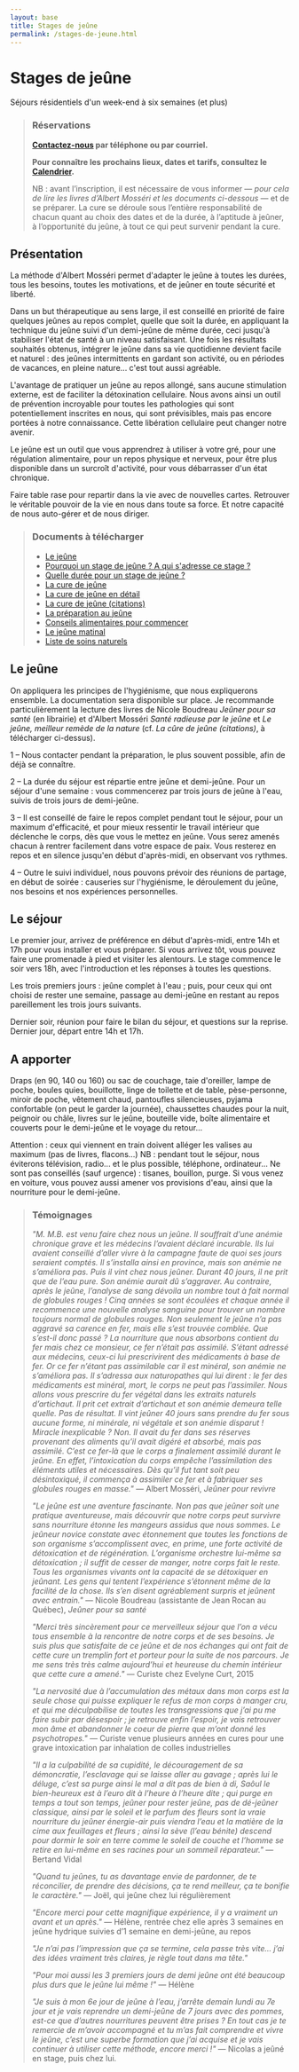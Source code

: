 ```yaml
---
layout: base
title: Stages de jeûne
permalink: /stages-de-jeune.html
---
```


# Stages de jeûne
<div class="h1-subtitle">Séjours résidentiels d'un week-end à six semaines (et plus)</div>

>### Réservations
> **[Contactez-nous](/contact.html) par téléphone ou par courriel.**
>
>**Pour connaître les prochains lieux, dates et tarifs, consultez le [Calendrier](/calendrier).**
>
>NB : avant l’inscription, il est nécessaire de vous informer — *pour cela de lire les livres d’Albert Mosséri et les documents ci-dessous* — et de se préparer. La cure se déroule sous l’entière responsabilité de chacun quant au choix des dates et de la durée, à l’aptitude à jeûner, à l’opportunité du jeûne, à tout ce qui peut survenir pendant la cure.

## Présentation
La méthode d'Albert Mosséri permet d'adapter le jeûne à toutes les durées, tous les besoins, toutes les motivations, et de jeûner en toute sécurité et liberté.
   
Dans un but thérapeutique au sens large, il est conseillé en priorité de faire quelques jeûnes au repos complet, quelle que soit la durée, en appliquant la technique du jeûne suivi d'un demi-jeûne de même durée, ceci jusqu'à stabiliser l'état de santé à un niveau
satisfaisant. Une fois les résultats souhaités obtenus, intégrer le jeûne dans sa vie quotidienne devient facile et naturel : des jeûnes intermittents en gardant son activité, ou en périodes de vacances, en pleine nature... c'est tout aussi agréable.

L'avantage de pratiquer un jeûne au repos allongé, sans aucune stimulation externe, est de faciliter la détoxination cellulaire. Nous avons ainsi un outil de prévention incroyable pour toutes les pathologies qui sont potentiellement inscrites en nous, qui sont prévisibles, mais pas encore portées à notre connaissance. Cette libération cellulaire peut changer notre avenir.

Le jeûne est un outil que vous apprendrez à utiliser à votre gré, pour une régulation alimentaire, pour un repos physique et nerveux, pour être plus disponible dans un surcroît d'activité, pour vous débarrasser d'un état chronique.

Faire table rase pour repartir dans la vie avec de nouvelles cartes. Retrouver le véritable pouvoir de la vie en nous dans toute sa force. Et notre capacité de nous auto-gérer et de nous diriger.

> ### Documents à télécharger
>- [Le jeûne](/static/le-jeune.pdf)
>- [Pourquoi un stage de jeûne ? A qui s'adresse ce stage ?](/static/pourquoi-un-stage-de-jeune.pdf)
>- [Quelle durée pour un stage de jeûne ?](/static/duree-des-stages-de-jeune.pdf)
>- [La cure de jeûne](/static/la-cure-de-jeune.pdf)
>- [La cure de jeûne en détail](/static/la-cure-de-jeune-en-detail.pdf)
>- [La cure de jeûne (citations)](/static/la-cure-de-jeune-citation.pdf)
>- [La préparation au jeûne](/static/la-preparation-au-jeune.pdf)
>- [Conseils alimentaires pour commencer](/static/conseils-alimentaires-pour-commencer.pdf)
>- [Le jeûne matinal](/static/le-jeune-matinal.pdf)
>- [Liste de soins naturels](/static/liste-de-soins-naturels.pdf)

## Le jeûne
On appliquera les principes de l'hygiénisme, que nous expliquerons ensemble. La documentation sera disponible sur place. Je recommande particulièrement la lecture des livres de Nicole Boudreau *Jeûner pour sa santé* (en librairie) et d'Albert Mosséri *Santé radieuse par le jeûne* et *Le jeûne, meilleur remède de la nature*  (cf. *La cûre de jeûne (citations)*, à télécharger ci-dessus).

1 – Nous contacter pendant la préparation, le plus souvent possible, afin de déjà se connaître.

2 – La durée du séjour est répartie entre jeûne et demi-jeûne. Pour un séjour d'une semaine : vous commencerez par trois jours de jeûne à l'eau, suivis de trois jours de demi-jeûne.

3 – Il est conseillé de faire le repos complet pendant tout le séjour, pour un maximum d'efficacité, et pour mieux ressentir le travail intérieur que déclenche le corps, dès que vous le mettez en jeûne. Vous serez amenés chacun à rentrer facilement dans votre espace de paix. Vous resterez en repos et en silence jusqu'en début d'après-midi, en observant vos rythmes.

4 – Outre le suivi individuel, nous pouvons prévoir des réunions de partage, en début de soirée : causeries sur l'hygiénisme, le déroulement du jeûne, nos besoins et nos expériences personnelles.

## Le séjour
Le premier jour, arrivez de préférence en début d'après-midi, entre 14h et 17h pour vous installer et vous préparer. Si vous arrivez tôt, vous pouvez faire une promenade à pied et visiter les alentours. Le stage commence le soir vers 18h, avec l'introduction et les réponses à toutes les questions.

Les trois premiers jours : jeûne complet à l'eau ; puis, pour ceux qui ont choisi de rester une semaine, passage au demi-jeûne en restant au repos pareillement les trois jours suivants.

Dernier soir, réunion pour faire le bilan du séjour, et questions sur la reprise. Dernier jour, départ entre 14h et 17h.

## A apporter
Draps (en 90, 140 ou 160) ou sac de couchage, taie d'oreiller, lampe de poche, boules quies, bouillotte, linge de toilette et de table, pèse-personne, miroir de poche, vêtement chaud, pantoufles silencieuses, pyjama confortable (on peut le garder la journée), chaussettes chaudes pour la nuit, peignoir ou châle, livres sur le jeûne, bouteille vide, boîte alimentaire et couverts pour le demi-jeûne et le voyage du retour... 

Attention : ceux qui viennent en train doivent alléger les valises au maximum (pas de livres, flacons...) NB : pendant tout le séjour, nous éviterons télévision, radio... et le plus possible, téléphone, ordinateur... Ne sont pas conseillés (sauf urgence) : tisanes, bouillon, purge. Si vous venez en voiture, vous pouvez aussi amener vos provisions d'eau, ainsi que la nourriture pour le demi-jeûne.

>### Témoignages
>
>*"M. M.B. est venu faire chez nous un jeûne. Il souffrait d’une anémie chronique grave et les médecins l’avaient déclaré incurable. Ils lui avaient conseillé d’aller vivre à la campagne faute de quoi ses jours seraient comptés. Il s’installa ainsi en province, mais son anémie ne s’améliora pas. Puis il vint chez nous jeûner. Durant 40 jours, il ne prit que de l’eau pure. Son anémie aurait dû s’aggraver. Au contraire, après le jeûne, l’analyse de sang dévoila un nombre tout à fait normal de globules rouges ! Cinq années se sont écoulées et chaque année il recommence une nouvelle analyse sanguine pour trouver un nombre toujours normal de globules rouges. Non seulement le jeûne n’a pas aggravé sa carence en fer, mais elle s’est trouvée comblée. Que s’est-il donc passé ? La nourriture que nous absorbons contient du fer mais chez ce monsieur, ce fer n’était pas assimilé. S’étant adressé aux médecins, ceux-ci lui prescrivirent des médicaments à base de fer. Or ce fer n’étant pas assimilable car il est minéral, son anémie ne s’améliora pas. Il s’adressa aux naturopathes qui lui dirent : le fer des médicaments est minéral, mort, le corps ne peut pas l’assimiler. Nous allons vous prescrire du fer végétal dans les extraits naturels d’artichaut. Il prit cet extrait d’artichaut et son anémie demeura telle quelle. Pas de résultat. Il vint jeûner 40 jours sans prendre du fer sous aucune forme, ni minérale, ni végétale et son anémie disparut ! Miracle inexplicable ? Non. Il avait du fer dans ses réserves provenant des aliments qu’il avait digéré et absorbé, mais pas assimilé. C’est ce fer-là que le corps a finalement assimilé durant le jeûne. En effet, l’intoxication du corps empêche l’assimilation des éléments utiles et nécessaires. Dès qu’il fut tant soit peu désintoxiqué, il commença à assimiler ce fer et à fabriquer ses globules rouges en masse."* — Albert Mosséri, *Jeûner pour revivre*
>
>*"Le jeûne est une aventure fascinante. Non pas que jeûner soit une pratique aventureuse, mais découvrir que notre corps peut survivre sans nourriture étonne les mangeurs assidus que nous sommes. Le jeûneur novice constate avec étonnement que toutes les fonctions de son organisme s’accomplissent avec, en prime, une forte activité de détoxication et de régénération. L’organisme orchestre lui-même sa détoxication ; il suffit de cesser de manger, notre corps fait le reste. Tous les organismes vivants ont la capacité de se détoxiquer en jeûnant. Les gens qui tentent l’expérience s’étonnent même de la facilité de la chose. Ils s’en disent agréablement surpris et jeûnent avec entrain."*  — Nicole Boudreau (assistante de Jean Rocan au Québec), *Jeûner pour sa santé*
>
>*"Merci très sincèrement pour ce merveilleux séjour que l’on a vécu tous ensemble à la rencontre de notre corps et de ses besoins. Je suis plus que satisfaite de ce jeûne et de nos échanges qui ont fait de cette cure un tremplin fort et porteur pour la suite de nos parcours. Je me sens très très calme aujourd’hui et heureuse du chemin intérieur que cette cure a amené."* — Curiste chez Evelyne Curt, 2015
>
>*"La nervosité due à l’accumulation des métaux dans mon corps est la seule chose qui puisse expliquer le refus de mon corps à manger cru, et qui me déculpabilise de toutes les transgressions que j’ai pu me faire subir par désespoir ; je retrouve enfin l’espoir, je vais retrouver mon âme et abandonner le coeur de pierre que m’ont donné les psychotropes."* — Curiste venue plusieurs années en cures pour une grave intoxication par inhalation de colles industrielles
>
>*"Il a la culpabilité de sa cupidité, le découragement de sa démoncratie, l’esclavage qui se laisse aller au gavage ; après lui le déluge, c’est sa purge ainsi le mal a dit pas de bien à di, Saôul le bien-heureux est à l’euro dit à l’heure à l’heure dite ; qui purge en temps a tout son temps, jeûner pour rester jeûne, pas de dé-jeûner classique, ainsi par le soleil et le parfum des fleurs sont la vraie nourriture du jeûner énergie-air puis viendra l’eau et la matière de la cime aux feuillages et fleurs ; ainsi la sève (l’eau bénite) descend pour dormir le soir en terre comme le soleil de couche et l’homme se retire en lui-même en ses racines pour un sommeil réparateur."* — Bertand Vidal
>
>*"Quand tu jeûnes, tu as davantage envie de pardonner, de te réconcilier, de prendre des décisions, ça te rend meilleur, ça te bonifie le caractère."* — Joël, qui jeûne chez lui régulièrement
>
>*"Encore merci pour cette magnifique expérience, il y a vraiment un avant et un après."* — Hélène, rentrée chez elle après 3 semaines en jeûne hydrique suivies d’1 semaine en demi-jeûne, au repos
>
>*"Je n’ai pas l’impression que ça se termine, cela passe très vite… j’ai des idées vraiment très claires, je règle tout dans ma tête."*
>
>*"Pour moi aussi les 3 premiers jours de demi jeûne ont été beaucoup plus durs que le jeûne lui même !"* — Hélène
>
>*"Je suis à mon 6e jour de jeûne à l’eau, j’arrête demain lundi au 7e jour et je vais reprendre un demi-jeûne de 7 jours avec des pommes, est-ce que d’autres nourritures peuvent être prises ? En tout cas je te remercie de m’avoir accompagné et tu m’as fait comprendre et vivre le jeûne, c’est une superbe formation que j’ai acquise et je vais continuer à utiliser cette méthode, encore merci !"* — Nicolas a jeûné en stage, puis chez lui.